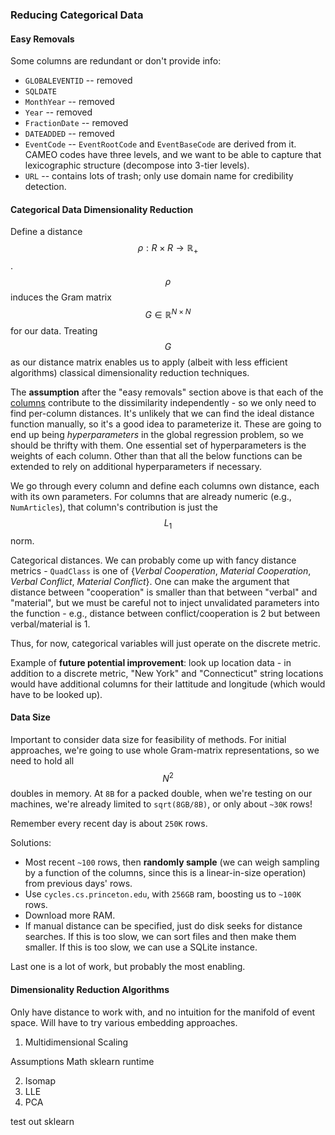 
### Reducing Categorical Data

#### Easy Removals

Some columns are redundant or don't provide info:

* `GLOBALEVENTID` -- removed
* `SQLDATE`
* `MonthYear` -- removed
* `Year` -- removed
* `FractionDate` -- removed
* `DATEADDED` -- removed
* `EventCode` -- `EventRootCode` and `EventBaseCode` are derived from it. CAMEO codes have three levels, and we want to be able to capture that lexicographic structure (decompose into 3-tier levels).
* `URL` -- contains lots of trash; only use domain name for credibility detection.

#### Categorical Data Dimensionality Reduction

Define a distance $$\rho:R\times R\rightarrow \mathbb{R}_+$$. $$\rho$$ induces the Gram matrix $$G\in\mathbb{R}^{N\times N}$$ for our data. Treating $$G$$ as our distance matrix enables us to apply (albeit with less efficient algorithms) classical dimensionality reduction techniques.

The **assumption** after the "easy removals" section above is that each of the [columns](http://data.gdeltproject.org/documentation/GDELT-Data_Format_Codebook.pdf) contribute to the dissimilarity independently - so we only need to find per-column distances. It's unlikely that we can find the ideal distance function manually, so it's a good idea to parameterize it. These are going to end up being *hyperparameters* in the global regression problem, so we should be thrifty with them. One essential set of hyperparameters is the weights of each column. Other than that all the below functions can be extended to rely on additional hyperparameters if necessary.

We go through every column and define each columns own distance, each with its own parameters. For columns that are already numeric (e.g., `NumArticles`), that column's contribution is just the $$L_1$$ norm.

Categorical distances. We can probably come up with fancy distance metrics - `QuadClass` is one of {_Verbal Cooperation_, _Material Cooperation_, _Verbal Conflict_, _Material Conflict_}. One can make the argument that distance between "cooperation" is smaller than that between "verbal" and "material", but we must be careful not to inject unvalidated parameters into the function - e.g., distance between conflict/cooperation is 2 but between verbal/material is 1.

Thus, for now, categorical variables will just operate on the discrete metric.

Example of **future potential improvement**: look up location data - in addition to a discrete metric, "New York" and "Connecticut" string locations would have additional columns for their lattitude and longitude (which would have to be looked up).

#### Data Size

Important to consider data size for feasibility of methods. For initial approaches, we're going to use whole Gram-matrix representations, so we need to hold all $$N^2$$ doubles in memory. At `8B` for a packed double, when we're testing on our machines, we're already limited to `sqrt(8GB/8B)`, or only about `~30K` rows!

Remember every recent day is about `250K` rows.

Solutions:

* Most recent `~100` rows, then **randomly sample** (we can weigh sampling by a function of the columns, since this is a linear-in-size operation) from previous days' rows.
* Use `cycles.cs.princeton.edu`, with `256GB` ram, boosting us to `~100K` rows.
* Download more RAM.
* If manual distance can be specified, just do disk seeks for distance searches. If this is too slow, we can sort files and then make them smaller. If this is too slow, we can use a SQLite instance.

Last one is a lot of work, but probably the most enabling.

#### Dimensionality Reduction Algorithms

Only have distance to work with, and no intuition for the manifold of event space. Will have to try various embedding approaches.

1. Multidimensional Scaling

Assumptions
Math
sklearn
runtime

2. Isomap
3. LLE
4. PCA

test out sklearn

